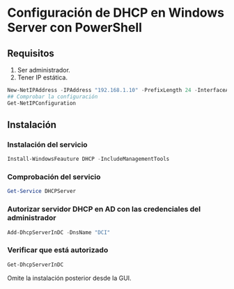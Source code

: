 # Configuración de DHCP en Windows Server con PowerShell
## Requisitos
1. Ser administrador.
2. Tener IP estática.
```powershell
New-NetIPAddress -IPAddress "192.168.1.10" -PrefixLength 24 -InterfaceAlias "Ethernet" -DefaultGateway "192.168.1.1"
## Comprobar la configuración
Get-NetIPConfiguration
````
## Instalación 
### Instalación del servicio
```powershell
Install-WindowsFeauture DHCP -IncludeManagementTools
``` 
### Comprobación del servicio
```powershell
Get-Service DHCPServer
```
### Autorizar servidor DHCP en AD con las credenciales del administrador
```powershell
Add-DhcpServerInDC -DnsName "DCI" 
```
### Verificar que está autorizado
```powershell
Get-DhcpServerInDC
```
Omite la instalación posterior desde la GUI. 
